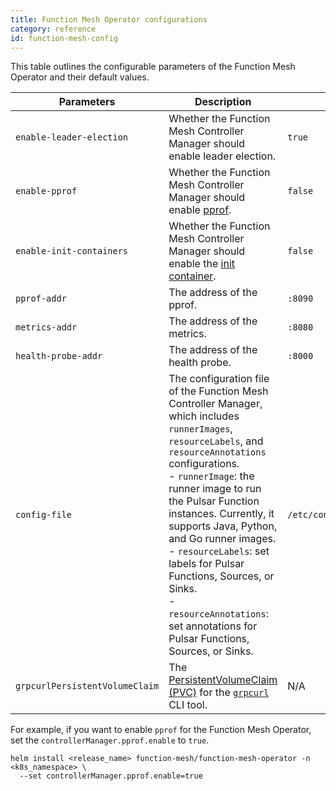 ```yaml
---
title: Function Mesh Operator configurations
category: reference
id: function-mesh-config
---
```


This table outlines the configurable parameters of the Function Mesh Operator and their default values.

| Parameters | Description | Default|
| --- | --- | --- |
|`enable-leader-election`| Whether the Function Mesh Controller Manager should enable leader election. | `true` |
| `enable-pprof` |Whether the Function Mesh Controller Manager should enable [pprof](https://github.com/google/pprof). | `false`|
| `enable-init-containers` | Whether the Function Mesh Controller Manager should enable the [init container](https://kubernetes.io/docs/concepts/workloads/pods/init-containers/). | `false` |
|`pprof-addr`|The address of the pprof. |`:8090`|
| `metrics-addr`| The address of the metrics. |`:8080`|
| `health-probe-addr`|The address of the health probe. |`:8000`|
|`config-file`| The configuration file of the Function Mesh Controller Manager, which includes `runnerImages`, `resourceLabels`, and `resourceAnnotations` configurations. <br />- `runnerImage`: the runner image to run the Pulsar Function instances. Currently, it supports Java, Python, and Go runner images. <br />- `resourceLabels`: set labels for Pulsar Functions, Sources, or Sinks. <br />- `resourceAnnotations`: set annotations for Pulsar Functions, Sources, or Sinks.  |`/etc/config/configs.yaml`|
| `grpcurlPersistentVolumeClaim` | The [PersistentVolumeClaim (PVC)](https://kubernetes.io/docs/concepts/storage/persistent-volumes/) for the [`grpcurl`](https://github.com/fullstorydev/grpcurl) CLI tool. | N/A |

For example, if you want to enable `pprof` for the Function Mesh Operator, set the `controllerManager.pprof.enable` to `true`.

```shell
helm install <release_name> function-mesh/function-mesh-operator -n <k8s_namespace> \
  --set controllerManager.pprof.enable=true
```